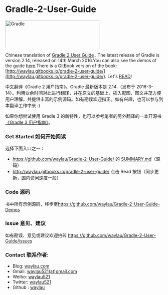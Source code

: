Gradle-2-User-Guide
===================

<img height="100" width="300" src="http://gradle.wpengine.netdna-cdn.com/wp-content/uploads/2015/10/gradle-logo-horizontal2.svg" alt="Gradle" style="max-height: 88px;">

Chinese translation of [Gradle 2 User Guide](http://www.gradle.org/docs/current/userguide/userguide.html) . The latest release of Gradle is version 2.14, released on 14th March 2016.You can also see the demos of the guide [here](https://github.com/waylau/Gradle-2-User-Guide-Demos).There is a GitBook version of the book: [http://waylau.gitbooks.io/gradle-2-user-guide/](http://waylau.gitbooks.io/gradle-2-user-guide/).
Let's [READ](SUMMARY.md)!

中文翻译《Gradle 2 用户指南》。Gradle 最新版本是 2.14 （发布于 2016-3-14）。利用业余时间对此进行翻译，并在原文的基础上，插入配图，图文并茂方便用户理解，并提供丰富的示例源码。如有勘误欢迎指正。如有兴趣，也可以参与到本翻译工作中来 :)

如果你想尝试使用 Gradle 3 的新特性，也可以参考笔者的另外翻译的一本开源书[《Gradle 3 用户指南》](https://github.com/waylau/gradle-3-user-guide)。

### Get Started 如何开始阅读

选择下面入口之一：

* <https://github.com/waylau/Gradle-2-User-Guide/> 的 [SUMMARY.md](SUMMARY.md)（源码）
* <http://waylau.gitbooks.io/gradle-2-user-guide/> 点击 Read 按钮（同步更新，国内访问速度一般）

### Code 源码

书中所有示例源码，移步至<https://github.com/waylau/Gradle-2-User-Guide-Demos> 

### Issue 意见、建议

如有勘误、意见或建议欢迎拍砖 <https://github.com/waylau/Gradle-2-User-Guide/issues>

### Contact 联系作者:

* Blog: [waylau.com](http://waylau.com)
* Gmail: [waylau521(at)gmail.com](mailto:waylau521@gmail.com)
* Weibo: [waylau521](http://weibo.com/waylau521)
* Twitter: [waylau521](https://twitter.com/waylau521)
* Github : [waylau](https://github.com/waylau)